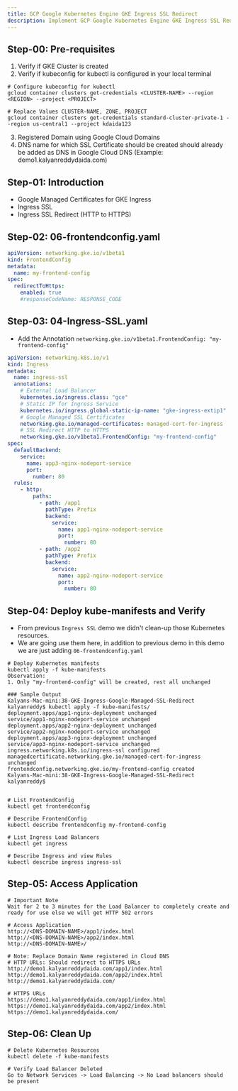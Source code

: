 ```yaml
---
title: GCP Google Kubernetes Engine GKE Ingress SSL Redirect
description: Implement GCP Google Kubernetes Engine GKE Ingress SSL Redirect
---
```

## Step-00: Pre-requisites
1. Verify if GKE Cluster is created
2. Verify if kubeconfig for kubectl is configured in your local terminal
```t
# Configure kubeconfig for kubectl
gcloud container clusters get-credentials <CLUSTER-NAME> --region <REGION> --project <PROJECT>

# Replace Values CLUSTER-NAME, ZONE, PROJECT
gcloud container clusters get-credentials standard-cluster-private-1 --region us-central1 --project kdaida123
```
3. Registered Domain using Google Cloud Domains
4. DNS name for which SSL Certificate should be created should already be added as DNS in Google Cloud DNS (Example: demo1.kalyanreddydaida.com)


## Step-01: Introduction
- Google Managed Certificates for GKE Ingress
- Ingress SSL
- Ingress SSL Redirect (HTTP to HTTPS)

## Step-02: 06-frontendconfig.yaml
```yaml
apiVersion: networking.gke.io/v1beta1
kind: FrontendConfig
metadata:
  name: my-frontend-config
spec:
  redirectToHttps:
    enabled: true
    #responseCodeName: RESPONSE_CODE
```

## Step-03: 04-Ingress-SSL.yaml
- Add the Annotation `networking.gke.io/v1beta1.FrontendConfig: "my-frontend-config"`
```yaml
apiVersion: networking.k8s.io/v1
kind: Ingress
metadata:
  name: ingress-ssl
  annotations:
    # External Load Balancer
    kubernetes.io/ingress.class: "gce"  
    # Static IP for Ingress Service
    kubernetes.io/ingress.global-static-ip-name: "gke-ingress-extip1"   
    # Google Managed SSL Certificates
    networking.gke.io/managed-certificates: managed-cert-for-ingress
    # SSL Redirect HTTP to HTTPS
    networking.gke.io/v1beta1.FrontendConfig: "my-frontend-config"    
spec: 
  defaultBackend:
    service:
      name: app3-nginx-nodeport-service
      port:
        number: 80                            
  rules:
    - http:
        paths:           
          - path: /app1
            pathType: Prefix
            backend:
              service:
                name: app1-nginx-nodeport-service
                port: 
                  number: 80
          - path: /app2
            pathType: Prefix
            backend:
              service:
                name: app2-nginx-nodeport-service
                port: 
                  number: 80                   
```

## Step-04: Deploy kube-manifests and Verify
- From previous `Ingress SSL` demo we didn't clean-up those Kubernetes resources.
- We are going use them here, in addition to previous demo in this demo we are just adding `06-frontendconfig.yaml`
```t
# Deploy Kubernetes manifests
kubectl apply -f kube-manifests
Observation:
1. Only "my-frontend-config" will be created, rest all unchanged

### Sample Output
Kalyans-Mac-mini:38-GKE-Ingress-Google-Managed-SSL-Redirect kalyanreddy$ kubectl apply -f kube-manifests/
deployment.apps/app1-nginx-deployment unchanged
service/app1-nginx-nodeport-service unchanged
deployment.apps/app2-nginx-deployment unchanged
service/app2-nginx-nodeport-service unchanged
deployment.apps/app3-nginx-deployment unchanged
service/app3-nginx-nodeport-service unchanged
ingress.networking.k8s.io/ingress-ssl configured
managedcertificate.networking.gke.io/managed-cert-for-ingress unchanged
frontendconfig.networking.gke.io/my-frontend-config created  
Kalyans-Mac-mini:38-GKE-Ingress-Google-Managed-SSL-Redirect kalyanreddy$ 


# List FrontendConfig
kubectl get frontendconfig

# Describe FrontendConfig
kubectl describe frontendconfig my-frontend-config

# List Ingress Load Balancers
kubectl get ingress

# Describe Ingress and view Rules
kubectl describe ingress ingress-ssl
```


## Step-05: Access Application
```t
# Important Note
Wait for 2 to 3 minutes for the Load Balancer to completely create and ready for use else we will get HTTP 502 errors

# Access Application
http://<DNS-DOMAIN-NAME>/app1/index.html
http://<DNS-DOMAIN-NAME>/app2/index.html
http://<DNS-DOMAIN-NAME>/

# Note: Replace Domain Name registered in Cloud DNS
# HTTP URLs: Should redirect to HTTPS URLs 
http://demo1.kalyanreddydaida.com/app1/index.html
http://demo1.kalyanreddydaida.com/app2/index.html
http://demo1.kalyanreddydaida.com/

# HTTPS URLs
https://demo1.kalyanreddydaida.com/app1/index.html
https://demo1.kalyanreddydaida.com/app2/index.html
https://demo1.kalyanreddydaida.com/
```

## Step-06: Clean Up
```t
# Delete Kubernetes Resources
kubectl delete -f kube-manifests

# Verify Load Balancer Deleted
Go to Network Services -> Load Balancing -> No Load balancers should be present
```
